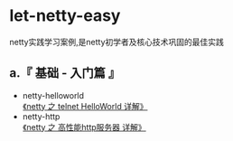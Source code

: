 # let-netty-easy
netty实践学习案例,是netty初学者及核心技术巩固的最佳实践


## a.『 基础 - 入门篇 』
- netty-helloworld<br>
[《netty 之 telnet HelloWorld 详解》](https://github.com/sanshengshui/netty-learning-example/tree/master/netty-helloworld)<br>
- netty-http<br>
[《netty 之 高性能http服务器 详解》]()<br>
